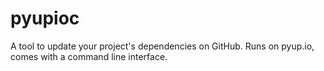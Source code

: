 # pyupioc
A tool to update your project's dependencies on GitHub. Runs on pyup.io, comes with a command line interface.
